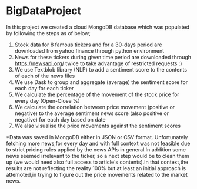 # BigDataProject
In this project we created a cloud MongoDB database which was populated by following the steps as of below;
  1) Stock data for 8 famous tickers and for a 30-days period are downloaded from yahoo finance through python environment
  2) News for these tickers during given time period are downloaded through https://newsapi.org/ twice to take advantage of restricted requests :)
  3) We use Textblob library (NLP) to add a sentiment score to the contents of each of the news files
  4) We use Dask to group and aggregate (average) the sentiment score for each day for each ticker
  5) We calculate the percentage of the movement of the stock price for every day (Open-Close %)
  6) We calculate the correlation between price movement (positive or negative) to the average sentiment news score (also positive or negative) for each day based on date
  7) We also visualise the price movements against the sentiment scores

*Data was saved in MongoDB either in JSON or CSV format. Unfortunately fetching more news,for every day and with full context was not feasible due to strict pricing rules applied by the news APIs in general.In addition some news seemed irrelevant to the ticker, so a next step would be to clean them up (we would need also full access to article's contents).In that context,the results are not reflecting the reality 100% but at least an initial approach is attemoted,in trying to figure out the price movements related to the market news.
